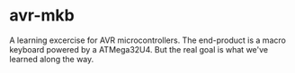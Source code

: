 # avr-mkb
A learning excercise for AVR microcontrollers. The end-product is a macro keyboard powered by a ATMega32U4. But the real goal is what we've learned along the way.
